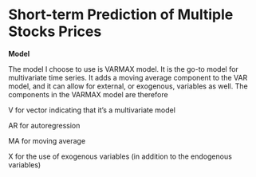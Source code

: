 # Short-term Prediction of Multiple Stocks Prices


**Model**

The model I choose to use is VARMAX model. It is the go-to model for multivariate time series. It adds a moving average component to the VAR model, and it can allow for external, or exogenous, variables as well. The components in the VARMAX model are therefore

V for vector indicating that it’s a multivariate model

AR for autoregression

MA for moving average

X for the use of exogenous variables (in addition to the endogenous variables)
